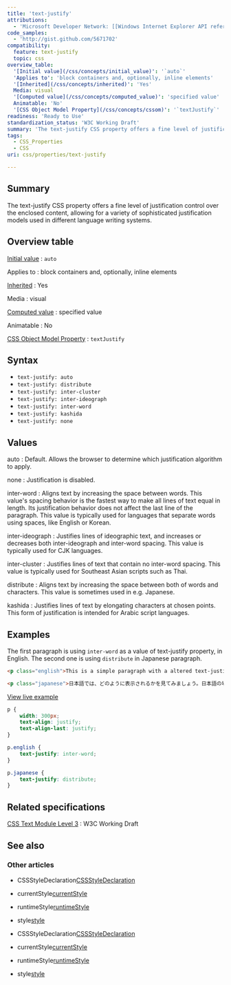 ```yaml
---
title: 'text-justify'
attributions:
  - 'Microsoft Developer Network: [[Windows Internet Explorer API reference](http://msdn.microsoft.com/en-us/library/ie/hh828809%28v=vs.85%29.aspx) Article]'
code_samples:
  - 'http://gist.github.com/5671702'
compatibility:
  feature: text-justify
  topic: css
overview_table:
  '[Initial value](/css/concepts/initial_value)': '`auto`'
  'Applies to': 'block containers and, optionally, inline elements'
  '[Inherited](/css/concepts/inherited)': 'Yes'
  Media: visual
  '[Computed value](/css/concepts/computed_value)': 'specified value'
  Animatable: 'No'
  '[CSS Object Model Property](/css/concepts/cssom)': '`textJustify`'
readiness: 'Ready to Use'
standardization_status: 'W3C Working Draft'
summary: 'The text-justify CSS property offers a fine level of justification control over the enclosed content, allowing for a variety of sophisticated justification models used in different language writing systems.'
tags:
  - CSS_Properties
  - CSS
uri: css/properties/text-justify

---
```

## Summary

The text-justify CSS property offers a fine level of justification control over the enclosed content, allowing for a variety of sophisticated justification models used in different language writing systems.

## Overview table

[Initial value](/css/concepts/initial_value)
:   `auto`

Applies to
:   block containers and, optionally, inline elements

[Inherited](/css/concepts/inherited)
:   Yes

Media
:   visual

[Computed value](/css/concepts/computed_value)
:   specified value

Animatable
:   No

[CSS Object Model Property](/css/concepts/cssom)
:   `textJustify`

## Syntax

-   `text-justify: auto`
-   `text-justify: distribute`
-   `text-justify: inter-cluster`
-   `text-justify: inter-ideograph`
-   `text-justify: inter-word`
-   `text-justify: kashida`
-   `text-justify: none`

## Values

auto
:   Default. Allows the browser to determine which justification algorithm to apply.

none
:   Justification is disabled.

inter-word
:   Aligns text by increasing the space between words. This value's spacing behavior is the fastest way to make all lines of text equal in length. Its justification behavior does not affect the last line of the paragraph. This value is typically used for languages that separate words using spaces, like English or Korean.

inter-ideograph
:   Justifies lines of ideographic text, and increases or decreases both inter-ideograph and inter-word spacing. This value is typically used for CJK languages.

inter-cluster
:   Justifies lines of text that contain no inter-word spacing. This value is typically used for Southeast Asian scripts such as Thai.

distribute
:   Aligns text by increasing the space between both of words and characters. This value is sometimes used in e.g. Japanese.

kashida
:   Justifies lines of text by elongating characters at chosen points. This form of justification is intended for Arabic script languages.

## Examples

The first paragraph is using `inter-word` as a value of text-justify property, in English. The second one is using `distribute` in Japanese paragraph.

``` html
<p class="english">This is a simple paragraph with a altered text-justify value by inter-word.</p>

<p class="japanese">日本語では、どのように表示されるかを見てみましょう。日本語の場合にはdistributeが使用される場合があります。</p>
```

[View live example](http://gist.github.com/5671702)

``` css
p {
    width: 300px;
    text-align: justify;
    text-align-last: justify;
}

p.english {
    text-justify: inter-word;
}

p.japanese {
    text-justify: distribute;
}
```

## Related specifications

[CSS Text Module Level 3](http://www.w3.org/TR/css3-text/#text-justify0)
:   W3C Working Draft

## See also

### Other articles

-   CSSStyleDeclaration[CSSStyleDeclaration](/css/cssom/CSSStyleDeclaration/CSSStyleDeclaration)
-   currentStyle[currentStyle](/css/cssom/currentStyle)
-   runtimeStyle[runtimeStyle](/css/cssom/runtimeStyle)
-   style[style](/css/cssom/style)

-   CSSStyleDeclaration[CSSStyleDeclaration](/css/cssom/CSSStyleDeclaration/CSSStyleDeclaration)
-   currentStyle[currentStyle](/css/cssom/currentStyle)
-   runtimeStyle[runtimeStyle](/css/cssom/runtimeStyle)
-   style[style](/css/cssom/style)
